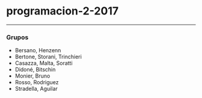 # programacion-2-2017
------------------------------
### Grupos
* Bersano, Henzenn
* Bertone, Storani, Trinchieri
* Casazza, Malta, Soratti
* Didoné, Bitschin
* Monier, Bruno
* Rosso, Rodriguez
* Stradella, Aguilar
